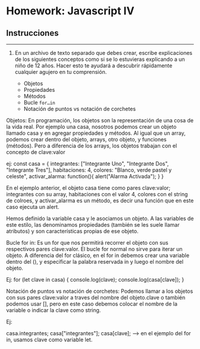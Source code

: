 # Homework: Javascript IV

## Instrucciones

---

1. En un archivo de texto separado que debes crear, escribe explicaciones de los siguientes conceptos como si se lo estuvieras explicando a un niño de 12 años. Hacer esto te ayudará a descubrir rápidamente cualquier agujero en tu comprensión.

   - Objetos
   - Propiedades
   - Métodos
   - Bucle `for…in`
   - Notación de puntos vs notación de corchetes

Objetos: En programación, los objetos son la representación de una cosa de la vida real. Por ejemplo una casa, nosotros podemos crear un objeto llamado casa y en agregar propiedades y métodos. Al igual que un array, podemos crear dentro del objeto, arrays, otro objeto, y funciones (métodos). Pero a diferencia de los arrays, los objetos trabajan con el concepto de clave:valor

ej:
const casa = {
integrantes: ["Integrante Uno", "Integrante Dos", "Integrante Tres"],
habitaciones: 4,
colores: "Blanco, verde pastel y celeste",
activar_alarma: function(){
alert("Alarma Activada");
}
}

En el ejemplo anterior, el objeto casa tiene como pares clave:valor; integrantes con su array, habitaciones con el valor 4, colores con el string de colroes, y activar_alarma es un método, es decir una función que en este caso ejecuta un alert.

Hemos definido la variable casa y le asociamos un objeto. A las variables de este estilo, las denominamos propiedades (también se les suele llamar atributos) y son características propias de ese objeto.

Bucle for in: Es un for que nos permitirá recorrer el objeto con sus respectivos pares clave:valor. El bucle for normal no sirve para iterar un objeto. A diferencia del for clásico, en el for in debemos crear una variable dentro del (), y especificar la palabra reservada in y luego el nombre del objeto.

Ej:
for (let clave in casa) {
console.log(clave);
console.log(casa[clave]);
}

Notación de puntos vs notación de corchetes: Podemos llamar a los objetos con sus pares clave:valor a traves del nombre del objeto.clave o también podemos usar [], pero en este caso debemos colocar el nombre de la variable o indicar la clave como string.

Ej:

casa.integrantes;
casa["integrantes"];
casa[clave]; --> en el ejemplo del for in, usamos clave como variable let.
